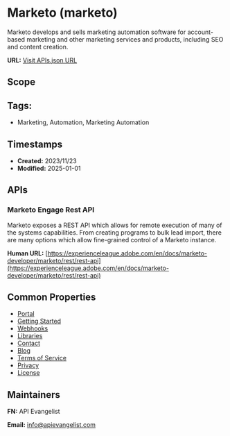 # Marketo (marketo)
Marketo develops and sells marketing automation software for account-based
marketing and other marketing services and products, including SEO and content
creation.

**URL:** [Visit APIs.json URL](https://raw.githubusercontent.com/apis-json/artisanal/main/apis/marketo.yml)

## Scope


## Tags:

 - Marketing, Automation, Marketing Automation

## Timestamps

- **Created:** 2023/11/23 
- **Modified:** 2025-01-01 

## APIs

### Marketo Engage Rest API
Marketo exposes a REST API which allows for remote execution of many of the systems capabilities. From creating programs to bulk lead import, there are many options which allow fine-grained control of a Marketo instance.

**Human URL:** [https://experienceleague.adobe.com/en/docs/marketo-developer/marketo/rest/rest-api](https://experienceleague.adobe.com/en/docs/marketo-developer/marketo/rest/rest-api)



## Common Properties

- [Portal](https://developers.marketo.com/)
- [Getting Started](https://developers.marketo.com/getting-started/)
- [Webhooks](https://developers.marketo.com/webhooks/)
- [Libraries](https://github.com/Marketo/Community-Supported-Client-Libraries)
- [Contact](http://www.marketo.com/company/contact/)
- [Blog](https://developers.marketo.com/blog/)
- [Terms of Service](https://www.marketo.com/company/legal/)
- [Privacy](http://legal.marketo.com/privacy/)
- [License](https://developers.marketo.com/api-license/)

## Maintainers

**FN:** API Evangelist

**Email:** info@apievangelist.com

